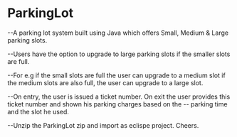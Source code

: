 # ParkingLot
--A parking lot system built using Java which offers Small, Medium &amp; Large parking slots. 

--Users have the option to upgrade to large parking slots if the smaller slots are full. 

--For e.g if the small slots are full the user can upgrade to a medium slot if the medium slots are also full, the user can upgrade to a     large slot. 

--On entry, the user is issued a ticket number. On exit the user provides this ticket number and shown his parking charges based on the --   parking time and the slot he used.

--Unzip the ParkingLot zip and import as eclispe project. Cheers.
